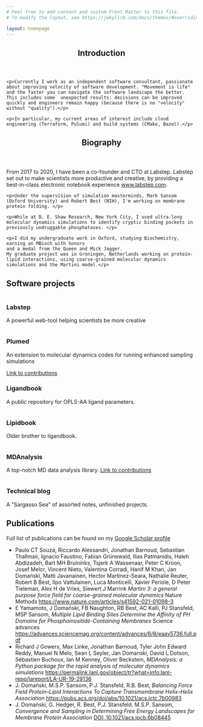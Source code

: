 ```yaml
---
# Feel free to add content and custom Front Matter to this file.
# To modify the layout, see https://jekyllrb.com/docs/themes/#overriding-theme-defaults

layout: homepage
---
```


<!-- intro -->
  <section id="intro">
    <header class="major">
      <h2>Introduction</h2>
    </header>

    <p>Currently I work as an independent software consultant, passionate about improving velocity of software development. "Movement is life" and the faster you can navigate the software landscape the better. This includes some  unexpected results: decisions can be improved quickly and engineers remain happy (because there is no "velocity" without "quality").</p>
    
    <p>In particular, my current areas of interest include cloud engineering (Terraform, Pulumi) and build systems (CMake, Bazel).</p>

  </section>

<!-- biography -->
  <section id="biography">
    <header class="major">
      <h2>Biography</h2>
    </header>
    <p>From 2017 to 2020, I have been a co-founder and CTO at Labstep. Labstep set out to make scientists more productive and creative, by providing a best-in-class electronic notebook experience <a href="//www.labstep.com">www.labstep.com</a>.</p>

    <p>Under the supervision of simulation masterminds, Mark Sansom (Oxford University) and Robert Best (NIH), I'm working on membrane protein folding. </p>

    <p>While at D. E. Shaw Research, New York City, I used ultra-long molecular dynamics simulations to identify cryptic binding pockets in previously undruggable phosphatases. </p>

    <p>I did my undergraduate work in Oxford, studying Biochemistry, earning an MBioch with honors
    and a medal from the Queen and Mick Jagger.
    My graduate project was in Groningen, Netherlands working on protein-lipid interactions, using coarse-grained molecular dynamics simulations and the Martini model.</p>
  </section>

<!-- software -->
  <section id="software">
    <h2>Software projects</h2>
    <div class="row">
      <article class="6u 12u$(xsmall) work-item">
        <a href="//www.labstep.com/" class="image fit thumb">
          <img src="https://static.wixstatic.com/media/882472_63e650430126453f8276fb9d2efc97b6.png/v1/fill/w_1200,h_356,al_c,usm_0.66_1.00_0.01/882472_63e650430126453f8276fb9d2efc97b6.png" alt="" />
        </a>
        <h3>Labstep</h3>
        <p>A powerful web-tool helping scientists be more creative</p>
      </article>
      <article class="6u 12u$(xsmall) work-item">
        <a href="//plumed.org/" class="image fit thumb">
          <img src="//plumed.github.io/doc-v2.4/user-doc/html/logo.png" alt="" />
        </a>
        <h3>Plumed</h3>
        <p>An extension to molecular dynamics codes for running enhanced sampling simulations</p>
        <a href="https://github.com/plumed/plumed2/commits?author=jandom" class="external">Link to contributions</a>
      </article>
      <article class="6u 12u$(xsmall) work-item">
        <a href="//ligandbook.org/" class="image fit thumb">
          <img src="//ligandbook.org/bundles/ligandbookcore/images/logo.png" alt="" />
        </a>
        <h3>Ligandbook</h3>
        <p>A public repository for OPLS-AA ligand parameters.</p>
      </article>
      <article class="6u$ 12u$(xsmall) work-item">
        <a href="//lipidbook.org/" class="image fit thumb">
          <img src="//lipidbook.org/images/logo-black.svg" alt="" />
        </a>
        <h3>Lipidbook</h3>
        <p>Older brother to ligandbook.</p>
      </article>
      <article class="6u 12u$(xsmall) work-item">
        <a href="//www.mdanalysis.org/" class="image fit thumb">
          <img src="//www.mdanalysis.org/public/mdanalysis-logo_square.png" alt="" />
        </a>
        <h3>MDAnalysis</h3>
        <p>A top-notch MD data analysis library. <a href="https://github.com/MDAnalysis/mdanalysis/commits?author=jandom" class="external">Link to contributions</a></p>
      </article>
      <article class="6u$ 12u$(xsmall) work-item">
        <a href="//jandomanski.blogspot.co.uk/" class="image fit thumb">
          <img src="//2.bp.blogspot.com/-DoeR_SHpjSk/Vo9HKuimy2I/AAAAAAAAAFE/ROsHesQeeXU/s1600-r/eblogger.png" alt="" />
        </a>
        <h3>Technical blog</h3>
        <p>A "Sargasso Sea" of assorted notes, unfinished projects.</p>
      </article>
    </div>
  </section>

<!-- publications -->
  <section id="publications">
    <h2>Publications</h2>
    <p>Full list of publications can be found on my <a href="https://scholar.google.com/citations?user=URTxmbMAAAAJ">Google Scholar profile</a></p>
    <div class="row">
      <div class="12u 12u$(xsmall)">
        <ul>
          <li>
              Paulo CT Souza, Riccardo Alessandri, Jonathan Barnoud, Sebastian Thallmair, Ignacio Faustino, Fabian Grünewald, Ilias Patmanidis, Haleh Abdizadeh, Bart MH Bruininks, Tsjerk A Wassenaar, Peter C Kroon, Josef Melcr, Vincent Nieto, Valentina Corradi, Hanif M Khan, Jan Domański, Matti Javanainen, Hector Martinez-Seara, Nathalie Reuter, Robert B Best, Ilpo Vattulainen, Luca Monticelli, Xavier Periole, D Peter Tieleman, Alex H de Vries, Siewert J Marrink
              <i>Martini 3: a general purpose force field for coarse-grained molecular dynamics</i>
              Nature Methods
              <a class="external" href="https://www.nature.com/articles/s41592-021-01098-3">https://www.nature.com/articles/s41592-021-01098-3</a>
          </li>
          <li>
              E Yamamoto, J Domański, FB Naughton, RB Best, AC Kalli, PJ Stansfeld, MSP Sansom,
              <i>Multiple Lipid Binding Sites Determine the Affinity of PH Domains for Phosphoinositide-Containing Membranes</i>
              Science advances
              <a class="external" href="https://advances.sciencemag.org/content/advances/6/8/eaay5736.full.pdf">https://advances.sciencemag.org/content/advances/6/8/eaay5736.full.pdf</a>
          </li>
          <li>
              Richard J Gowers, Max Linke, Jonathan Barnoud, Tyler John Edward Reddy, Manuel N Melo, Sean L Seyler, Jan Domanski, David L Dotson, Sébastien Buchoux, Ian M Kenney, Oliver Beckstein,
              <i>MDAnalysis: a Python package for the rapid analysis of molecular dynamics simulations</i>
              <a class="external" href="https://permalink.lanl.gov/object/tr?what=info:lanl-repo/lareport/LA-UR-19-29136">https://permalink.lanl.gov/object/tr?what=info:lanl-repo/lareport/LA-UR-19-29136</a>
          </li>
          <li>
              J. Domański, M.S.P. Sansom, P.J. Stansfeld, R.B. Best,
              <i>Balancing Force Field Protein–Lipid Interactions To Capture Transmembrane Helix–Helix Association</i>
              <a class="external" href="https://pubs.acs.org/doi/abs/10.1021/acs.jctc.7b00983">https://pubs.acs.org/doi/abs/10.1021/acs.jctc.7b00983</a>
          </li>
          <li>
              J. Domański, G. Hedger, R. Best, P.J. Stansfeld, M.S.P. Sansom,
              <i>Convergence and Sampling in Determining Free Energy Landscapes for Membrane Protein Association</i>
              <a class="external" href="https://pubs.acs.org/doi/abs/10.1021/acs.jpcb.6b08445">DOI: 10.1021/acs.jpcb.6b08445</a>
          </li>
        </ul>
      </div>
    </div>
  </section>

